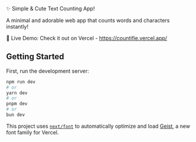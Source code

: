 ✨ Simple & Cute Text Counting App!

A minimal and adorable web app that counts words and characters instantly!

🚀 Live Demo:
Check it out on Vercel - https://countifie.vercel.app/

## Getting Started

First, run the development server:

```bash
npm run dev
# or
yarn dev
# or
pnpm dev
# or
bun dev
```

This project uses [`next/font`](https://nextjs.org/docs/app/building-your-application/optimizing/fonts) to automatically optimize and load [Geist](https://vercel.com/font), a new font family for Vercel.
